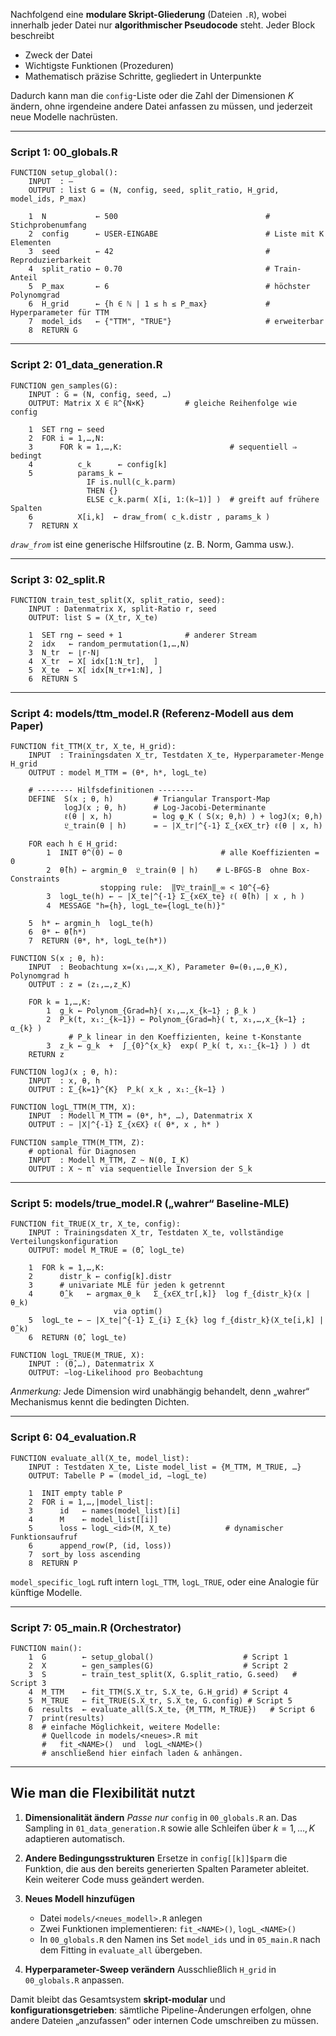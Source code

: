 Nachfolgend eine **modulare Skript-Gliederung** (Dateien `.R`), wobei innerhalb jeder Datei nur **algorithmischer Pseudocode** steht.
Jeder Block beschreibt

* Zweck der Datei
* Wichtigste Funktionen (Prozeduren)
* Mathematisch präzise Schritte, gegliedert in Unterpunkte

Dadurch kann man die `config`-Liste oder die Zahl der Dimensionen $K$ ändern, ohne irgendeine andere Datei anfassen zu müssen, und jederzeit neue Modelle nachrüsten.

---

### **Script 1: 00\_globals.R**

```
FUNCTION setup_global():
    INPUT  : —
    OUTPUT : list G = (N, config, seed, split_ratio, H_grid, model_ids, P_max)

    1  N           ← 500                                 # Stichprobenumfang
    2  config      ← USER-EINGABE                        # Liste mit K Elementen
    3  seed        ← 42                                  # Reproduzierbarkeit
    4  split_ratio ← 0.70                                # Train-Anteil
    5  P_max       ← 6                                   # höchster Polynomgrad
    6  H_grid      ← {h ∈ ℕ | 1 ≤ h ≤ P_max}             # Hyperparameter für TTM
    7  model_ids   ← {"TTM", "TRUE"}                     # erweiterbar
    8  RETURN G
```

---






### **Script 2: 01\_data\_generation.R**

```
FUNCTION gen_samples(G):
    INPUT : G = (N, config, seed, …)
    OUTPUT: Matrix X ∈ ℝ^{N×K}         # gleiche Reihenfolge wie config

    1  SET rng ← seed
    2  FOR i = 1,…,N:
    3      FOR k = 1,…,K:                        # sequentiell ⇒ bedingt
    4          c_k      ← config[k]
    5          params_k ←
                 IF is.null(c_k.parm)
                 THEN {}
                 ELSE c_k.parm( X[i, 1:(k−1)] )  # greift auf frühere Spalten
    6          X[i,k]  ← draw_from( c_k.distr , params_k )
    7  RETURN X
```

*`draw_from`* ist eine generische Hilfsroutine (z. B. Norm, Gamma usw.).

---

### **Script 3: 02\_split.R**

```
FUNCTION train_test_split(X, split_ratio, seed):
    INPUT : Datenmatrix X, split-Ratio r, seed
    OUTPUT: list S = (X_tr, X_te)

    1  SET rng ← seed + 1              # anderer Stream
    2  idx   ← random_permutation(1,…,N)
    3  N_tr  ← ⌊r·N⌋
    4  X_tr  ← X[ idx[1:N_tr],  ]
    5  X_te  ← X[ idx[N_tr+1:N], ]
    6  RETURN S
```

---

### **Script 4: models/ttm\_model.R**  (Referenz-Modell aus dem Paper)

```
FUNCTION fit_TTM(X_tr, X_te, H_grid):
    INPUT  : Trainings­daten X_tr, Test­daten X_te, Hyperparameter-Menge H_grid
    OUTPUT : model M_TTM = (θ*, h*, logL_te)

    # -------- Hilfsdefinitionen --------
    DEFINE  S(x ; θ, h)         # Triangular Transport-Map
            logJ(x ; θ, h)      # Log-Jacobi-Determinante
            ℓ(θ | x, h)         = log φ_K ( S(x; θ,h) ) + logJ(x; θ,h)
            𝔏_train(θ | h)      = − |X_tr|^{-1} Σ_{x∈X_tr} ℓ(θ | x, h)

    FOR each h ∈ H_grid:
        1  INIT θ^(0) ← 0                      # alle Koeffizienten = 0
        2  θ̂(h) ← argmin_θ  𝔏_train(θ | h)    # L-BFGS-B  ohne Box-Constraints
                    stopping rule:  ‖∇𝔏_train‖_∞ < 10^{−6}
        3  logL_te(h) ← − |X_te|^{-1} Σ_{x∈X_te} ℓ( θ̂(h) | x , h )
        4  MESSAGE "h={h}, logL_te={logL_te(h)}"

    5  h* ← argmin_h  logL_te(h)
    6  θ* ← θ̂(h*)
    7  RETURN (θ*, h*, logL_te(h*))

FUNCTION S(x ; θ, h):
    INPUT  : Beobachtung x=(x₁,…,x_K), Parameter θ=(θ₁,…,θ_K), Polynomgrad h
    OUTPUT : z = (z₁,…,z_K)

    FOR k = 1,…,K:
        1  g_k ← Polynom_{Grad=h}( x₁,…,x_{k−1} ; β_k )
        2  P_k(t, x₁:_{k−1}) ← Polynom_{Grad=h}( t, x₁,…,x_{k−1} ; α_{k} )
             # P_k linear in den Koeffizienten, keine t-Konstante
        3  z_k ← g_k  +  ∫_{0}^{x_k}  exp( P_k( t, x₁:_{k−1} ) ) dt
    RETURN z

FUNCTION logJ(x ; θ, h):
    INPUT  : x, θ, h
    OUTPUT : Σ_{k=1}^{K}  P_k( x_k , x₁:_{k−1} )

FUNCTION logL_TTM(M_TTM, X):
    INPUT  : Modell M_TTM = (θ*, h*, …), Datenmatrix X
    OUTPUT : − |X|^{-1} Σ_{x∈X} ℓ( θ*, x , h* )

FUNCTION sample_TTM(M_TTM, Z):
    # optional für Diagnosen
    INPUT  : Modell M_TTM, Z ~ N(0, I_K)
    OUTPUT : X ~ π̂  via sequentielle Inversion der S_k
```


---

### **Script 5: models/true\_model.R**  („wahrer“ Baseline-MLE)

```
FUNCTION fit_TRUE(X_tr, X_te, config):
    INPUT : Trainingsdaten X_tr, Testdaten X_te, vollständige Verteilungskonfiguration
    OUTPUT: model M_TRUE = (Θ̂, logL_te)

    1  FOR k = 1,…,K:
    2      distr_k ← config[k].distr
    3      # univariate MLE für jeden k getrennt
    4      Θ̂_k   ← argmax_θ_k   Σ_{x∈X_tr[,k]}  log f_{distr_k}(x | θ_k)
                       via optim()
    5  logL_te ← − |X_te|^{-1} Σ_{i} Σ_{k} log f_{distr_k}(X_te[i,k] | Θ̂_k)
    6  RETURN (Θ̂, logL_te)

FUNCTION logL_TRUE(M_TRUE, X):
    INPUT : (Θ̂,…), Datenmatrix X
    OUTPUT: −log-Likelihood pro Beobachtung
```

*Anmerkung:* Jede Dimension wird unabhängig behandelt, denn „wahrer“ Mechanismus kennt die bedingten Dichten.

---

### **Script 6: 04\_evaluation.R**

```
FUNCTION evaluate_all(X_te, model_list):
    INPUT : Testdaten X_te, Liste model_list = {M_TTM, M_TRUE, …}
    OUTPUT: Tabelle P = (model_id, −logL_te)

    1  INIT empty table P
    2  FOR i = 1,…,|model_list|:
    3      id   ← names(model_list)[i]
    4      M    ← model_list[[i]]
    5      loss ← logL_<id>(M, X_te)            # dynamischer Funktionsaufruf
    6      append_row(P, (id, loss))
    7  sort_by loss ascending
    8  RETURN P
```

`model_specific_logL` ruft intern `logL_TTM`, `logL_TRUE`, oder eine Analogie für künftige Modelle.

---

### **Script 7: 05\_main.R**  (Orchestrator)

```
FUNCTION main():
    1  G        ← setup_global()                    # Script 1
    2  X        ← gen_samples(G)                    # Script 2
    3  S        ← train_test_split(X, G.split_ratio, G.seed)   # Script 3
    4  M_TTM    ← fit_TTM(S.X_tr, S.X_te, G.H_grid) # Script 4
    5  M_TRUE   ← fit_TRUE(S.X_tr, S.X_te, G.config) # Script 5
    6  results  ← evaluate_all(S.X_te, {M_TTM, M_TRUE})   # Script 6
    7  print(results)
    8  # einfache Möglichkeit, weitere Modelle:
       # Quellcode in models/<neues>.R mit
       #   fit_<NAME>()  und  logL_<NAME>()
       # anschließend hier einfach laden & anhängen.
```

---

## **Wie man die Flexibilität nutzt**

1. **Dimensionalität ändern**
   *Passe nur* `config` in `00_globals.R` an.
   Das Sampling in `01_data_generation.R` sowie alle Schleifen über $k=1,\dots,K$ adaptieren automatisch.

2. **Andere Bedingungsstrukturen**
   Ersetze in `config[[k]]$parm` die Funktion, die aus den bereits generierten Spalten Parameter ableitet.
   Kein weiterer Code muss geändert werden.

3. **Neues Modell hinzufügen**

   * Datei `models/<neues_modell>.R` anlegen
   * Zwei Funktionen implementieren: `fit_<NAME>()`, `logL_<NAME>()`
   * In `00_globals.R` den Namen ins Set `model_ids` und in `05_main.R` nach dem Fitting in `evaluate_all` übergeben.

4. **Hyperparameter-Sweep verändern**
   Ausschließlich `H_grid` in `00_globals.R` anpassen.

Damit bleibt das Gesamtsystem **skript-modular** und **konfigurationsgetrieben**: sämtliche Pipeline-Änderungen erfolgen, ohne andere Dateien „anzufassen“ oder internen Code umschreiben zu müssen.

